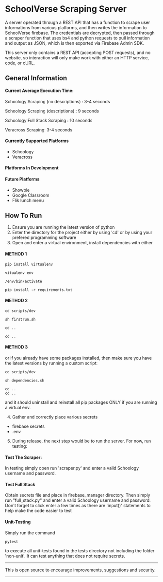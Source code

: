 # SchoolVerse Scraping Server

A server operated through a REST API that has a function to scrape user informations from various platforms, and then writes the information to SchoolVerse firebase. The credentials are decrypted, then passed through a scraper function that uses bs4 and python requests to pull information and output as JSON, which is then exported via Firebase Admin SDK. 

This server only contains a REST API (accepting POST requests), and no website, so interaction will only make work with either an HTTP service, code, or cURL. 

## General Information

#### Current Average Execution Time:
Schoology Scraping (no descriptions) : 3-4 seconds

Schoology Scraping (descriptions) : 9 seconds

Schoology Full Stack Scraping : 10 seconds

Veracross Scraping: 3-4 seconds

#### Currently Supported Platforms
- Schoology
- Veracross

#### Platforms In Development

#### Future Platforms
- Showbie
- Google Classroom
- Flik lunch menu

## How To Run
1. Ensure you are running the latest version of python
2. Enter the directory for the project either by using 'cd' or by using your prefered programming software
3. Open and enter a virtual environment, install dependencies with either
#### METHOD 1
~~~
pip install virtualenv
~~~
~~~
vitualenv env
~~~
~~~
/env/bin/activate
~~~
~~~
pip install -r requirements.txt
~~~
#### METHOD 2
~~~
cd scripts/dev
~~~
~~~
sh firstrun.sh
~~~
~~~
cd ..
~~~
~~~
cd ..
~~~
#### METHOD 3
or if you already have some packages installed, then make sure you
have the latest versions by running a custom script:
~~~
cd scripts/dev
~~~
~~~
sh dependencies.sh
~~~
~~~
cd ..
cd ..
~~~
and it should uninstall and reinstall all pip packages ONLY if you are running a virtual env. 

4. Gather and correctly place various secrets
- firebase secrets
- .env

5. During release, the next step would be to run the server. For now, run testing:

#### Test The Scraper:
In testing simply open run 'scraper.py' and
enter a valid Schoology username and password. 

#### Test Full Stack
Obtain secrets file and place in firebase_manager directory. Then simply run "full_stack.py" and enter a valid Schoology username and password. Don't
forget to click enter a few times as there are 'input()' statements to help
make the code easier to test

#### Unit-Testing
Simply run the command 
~~~
pytest
~~~
to execute all unit-tests found in the tests directory not including the 
folder 'non-unit'. It can test anything that does not require secrets. 

<hr>
This is open source to encourage improvements, suggestions and security. 
<hr>


